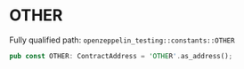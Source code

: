 # OTHER

Fully qualified path: `openzeppelin_testing::constants::OTHER`

```rust
pub const OTHER: ContractAddress = 'OTHER'.as_address();
```

